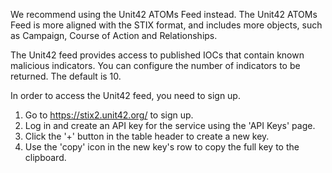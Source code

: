 We recommend using the Unit42 ATOMs Feed instead. The Unit42 ATOMs Feed is more aligned with the STIX format, and includes more objects, such as Campaign, Course of Action and Relationships.

The Unit42 feed provides access to published IOCs that contain known malicious indicators. You can configure the number of indicators to be returned. The default is 10.

In order to access the Unit42 feed, you need to sign up.

1. Go to <https://stix2.unit42.org/> to sign up.
2. Log in and create an API key for the service using the 'API Keys' page.
3. Click the '+' button in the table header to create a new key.
4. Use the 'copy' icon in the new key's row to copy the full key to the clipboard.
